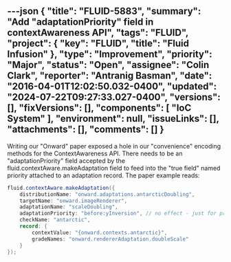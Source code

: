 ---json
{
  "title": "FLUID-5883",
  "summary": "Add \"adaptationPriority\" field in contextAwareness API",
  "tags": "FLUID",
  "project": {
    "key": "FLUID",
    "title": "Fluid Infusion"
  },
  "type": "Improvement",
  "priority": "Major",
  "status": "Open",
  "assignee": "Colin Clark",
  "reporter": "Antranig Basman",
  "date": "2016-04-01T12:02:50.032-0400",
  "updated": "2024-07-22T09:27:33.027-0400",
  "versions": [],
  "fixVersions": [],
  "components": [
    "IoC System"
  ],
  "environment": null,
  "issueLinks": [],
  "attachments": [],
  "comments": []
}
---
Writing our "Onward" paper exposed a hole in our "convenience" encoding methods for the ContextAwareness API. There needs to be an "adaptationPriority" field accepted by the fluid.contextAware.makeAdaptation field to feed into the "true field" named priority attached to an adaptation record. The paper example reads:

```java
fluid.contextAware.makeAdaptation({
    distributionName: "onward.adaptations.antarcticDoubling",
    targetName: "onward.imageRenderer",
    adaptationName: "scaleDoubling",
    adaptationPriority: "before:yInversion", // no effect - just for priority demonstration
    checkName: "antarctic",
    record: {
        contextValue: "{onward.contexts.antarctic}",
        gradeNames: "onward.rendererAdaptation.doubleScale"
    }
});
```

        